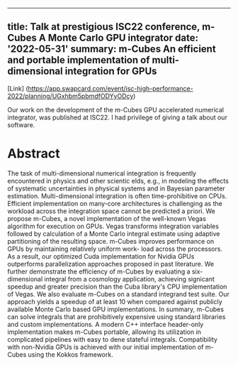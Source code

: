 
---
title: Talk at prestigious ISC22 conference, m-Cubes A Monte Carlo GPU integrator
date: '2022-05-31'
summary: m-Cubes An efficient and portable implementation of multi-dimensional integration for GPUs
---

[Link] (https://app.swapcard.com/event/isc-high-performance-2022/planning/UGxhbm5pbmdfODYyODcy)

Our work on the development of the m-Cubes GPU accelerated numerical integrator, was published at ISC22. 
I had privilege of giving a talk about our software.

# Abstract

The task of multi-dimensional numerical integration is frequently encountered in physics and other scientic elds, e.g., 
in modeling the effects of systematic uncertainties in physical systems and in Bayesian parameter estimation. 
Multi-dimensional integration is often time-prohibitive on CPUs. 
Efficient implementation on many-core architectures is challenging as the workload across the integration space cannot be predicted a priori.
We propose m-Cubes, a novel implementation of the well-known Vegas algorithm for execution on GPUs. 
Vegas transforms integration variables followed by calculation of a Monte Carlo integral estimate using adaptive partitioning of the 
resulting space. m-Cubes improves performance on GPUs by maintaining relatively uniform work- load across the processors. 
As a result, our optimized Cuda implementation for Nvidia GPUs outperforms parallelization approaches proposed in past literature. 
We further demonstrate the efficiency of m-Cubes by evaluating a six-dimensional integral from a cosmology application, 
achieving signicant speedup and greater precision than the Cuba library's CPU implementation of Vegas. 
We also evaluate m-Cubes on a standard integrand test suite. Our approach yields a speedup of at least 10 when compared 
against publicly available Monte Carlo based GPU implementations. In summary, m-Cubes can solve integrals that are prohibitively
expensive using standard libraries and custom implementations. A modern C++ interface header-only implementation makes m-Cubes portable, 
allowing its utilization in complicated pipelines with easy to dene stateful integrals. Compatibility with non-Nvidia GPUs is achieved 
with our initial implementation of m-Cubes using the Kokkos framework.
